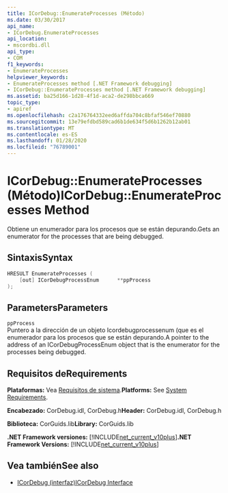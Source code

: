 ```yaml
---
title: ICorDebug::EnumerateProcesses (Método)
ms.date: 03/30/2017
api_name:
- ICorDebug.EnumerateProcesses
api_location:
- mscordbi.dll
api_type:
- COM
f1_keywords:
- EnumerateProcesses
helpviewer_keywords:
- EnumerateProcesses method [.NET Framework debugging]
- ICorDebug::EnumerateProcesses method [.NET Framework debugging]
ms.assetid: ba25d166-1d28-4f1d-aca2-de298bbca669
topic_type:
- apiref
ms.openlocfilehash: c2a176764332eed6affda704c8bfaf546ef70880
ms.sourcegitcommit: 13e79efdbd589cad6b1de634f5d6b1262b12ab01
ms.translationtype: MT
ms.contentlocale: es-ES
ms.lasthandoff: 01/28/2020
ms.locfileid: "76789001"
---
```

# <a name="icordebugenumerateprocesses-method"></a><span data-ttu-id="e0c3a-102">ICorDebug::EnumerateProcesses (Método)</span><span class="sxs-lookup"><span data-stu-id="e0c3a-102">ICorDebug::EnumerateProcesses Method</span></span>
<span data-ttu-id="e0c3a-103">Obtiene un enumerador para los procesos que se están depurando.</span><span class="sxs-lookup"><span data-stu-id="e0c3a-103">Gets an enumerator for the processes that are being debugged.</span></span>  
  
## <a name="syntax"></a><span data-ttu-id="e0c3a-104">Sintaxis</span><span class="sxs-lookup"><span data-stu-id="e0c3a-104">Syntax</span></span>  
  
```cpp  
HRESULT EnumerateProcesses (  
    [out] ICorDebugProcessEnum      **ppProcess  
);  
```  
  
## <a name="parameters"></a><span data-ttu-id="e0c3a-105">Parameters</span><span class="sxs-lookup"><span data-stu-id="e0c3a-105">Parameters</span></span>  
 `ppProcess`  
 <span data-ttu-id="e0c3a-106">Puntero a la dirección de un objeto Icordebugprocessenum (que es el enumerador para los procesos que se están depurando.</span><span class="sxs-lookup"><span data-stu-id="e0c3a-106">A pointer to the address of an ICorDebugProcessEnum object that is the enumerator for the processes being debugged.</span></span>  
  
## <a name="requirements"></a><span data-ttu-id="e0c3a-107">Requisitos de</span><span class="sxs-lookup"><span data-stu-id="e0c3a-107">Requirements</span></span>  
 <span data-ttu-id="e0c3a-108">**Plataformas:** Vea [Requisitos de sistema](../../../../docs/framework/get-started/system-requirements.md).</span><span class="sxs-lookup"><span data-stu-id="e0c3a-108">**Platforms:** See [System Requirements](../../../../docs/framework/get-started/system-requirements.md).</span></span>  
  
 <span data-ttu-id="e0c3a-109">**Encabezado:** CorDebug.idl, CorDebug.h</span><span class="sxs-lookup"><span data-stu-id="e0c3a-109">**Header:** CorDebug.idl, CorDebug.h</span></span>  
  
 <span data-ttu-id="e0c3a-110">**Biblioteca:** CorGuids.lib</span><span class="sxs-lookup"><span data-stu-id="e0c3a-110">**Library:** CorGuids.lib</span></span>  
  
 <span data-ttu-id="e0c3a-111">**.NET Framework versiones:** [!INCLUDE[net_current_v10plus](../../../../includes/net-current-v10plus-md.md)]</span><span class="sxs-lookup"><span data-stu-id="e0c3a-111">**.NET Framework Versions:** [!INCLUDE[net_current_v10plus](../../../../includes/net-current-v10plus-md.md)]</span></span>  
  
## <a name="see-also"></a><span data-ttu-id="e0c3a-112">Vea también</span><span class="sxs-lookup"><span data-stu-id="e0c3a-112">See also</span></span>

- [<span data-ttu-id="e0c3a-113">ICorDebug (interfaz)</span><span class="sxs-lookup"><span data-stu-id="e0c3a-113">ICorDebug Interface</span></span>](icordebug-interface.md)
